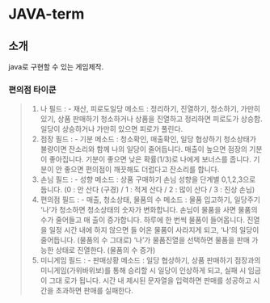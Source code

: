 # JAVA-term
## 소개

  java로 구현할 수 있는 게임제작.
  
### 편의점 타이쿤

> 1. 나 필드 : 
     - 재산, 피로도일당 메소드 : 정리하기, 진열하기, 청소하기, 가만히 있기, 상품 판매하기 청소하거나 상품을 진열하고 정리하면 피로도가 상승함. 일당이 상승하거나 가만히 있으면 피로가 풀린다.
      <br/>
> 2. 점장 필드 : 
     - 기분 메소드 : 청소확인, 매출확인, 일당 협상하기 청소상태가 불량이면 잔소리와 함께 나의 일당이 줄어듭니다. 매출이 높으면 점장의 기분이 좋아집니다. 기분이 좋으면 낮은 확률(1/3)로 나에게 보너스를 줍니다. 기분이 안 좋으면 편의점이 깨끗해도 더럽다고 잔소리를 합니다.
     <br/>
> 3. 손님 필드 : 
     - 성향 메소드 : 상품 구매하기 손님 성향을 단계별 0,1,2,3으로 둡니다. (0 : 안 산다 (구경) / 1 : 적게 산다 / 2 : 많이 산다 / 3 : 진상 손님)
     <br/>
> 4. 편의점 필드 : 
     - 매출, 청소상태, 물품의 수 메소드 : 물품 입고하기, 일당주기 ‘나’가 청소하면 청소상태의 숫자가 변화합니다. 손님이 물품을 사면 물품의 수가 줄어들고 매 출이 증가합니다. 하루에 한 번씩 물품이 들어옵니다. 진열을 일정 시간 내에 하지 않으면 들 어온 물품이 사라지게 되고, ‘나’의 일당이 줄어듭니다. (물품의 수 그대로) ‘나’가 물품진열을 선택하면 물품을 판매 가능한 상태로 진열한다. (물품의 수 증가)
      <br/>
> 5. 미니게임 필드 : 
     - 판매상황 메소드 : 일당 협상하기, 상품 판매하기 점장과의 미니게임(가위바위보)를 통해 승리할 시 일당이 인상하게 되고, 실패 시 임금이 그대 로가 됩니다. 시간 내 제시된 문자열을 입력하면 판매를 성공하고 시간을 초과하면 판매를 실패한다.

 
